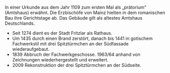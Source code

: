In einer Urkunde aus dem Jahr 1109 zum ersten Mal als „prätorium" (Amtshaus) erwähnt. Die Erzbischöfe von Mainz hielten in dem romanischen Bau ihre Gerichtstage ab. Das Gebäude gilt als altestes Amtshaus Deutschlands.

*   Seit 1274 dient es der Stadt Fritzlar als Rathaus.
*   Um 1435 durch einen Brand zerstört, danach bis 1441 in gotischem Fachwerkstil mit drei Spitztürmchen an der Südfassade wiederaufgebaut.
*   1839 Abbruch der Fachwerkgeschosse. 1963/64 anhand von Zeichnungen wiederhergestellt und erweitert.
*   2009 Rekonstruktion der drei Spitztürmchen an der Südseite.